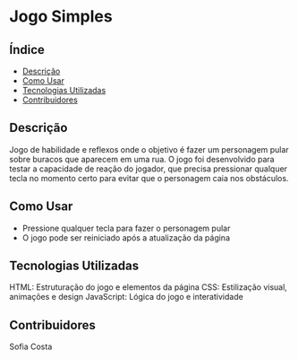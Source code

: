 # Jogo Simples

## Índice
- [Descrição](#descrição)
- [Como Usar](#como-usar)
- [Tecnologias Utilizadas](#tecnologias-utilizadas)
- [Contribuidores](#contribuidores)


## Descrição
Jogo de habilidade e reflexos onde o objetivo é fazer um personagem pular sobre buracos que aparecem em uma rua. O jogo foi desenvolvido para testar a capacidade de reação do jogador, que precisa pressionar qualquer tecla no momento certo para evitar que o personagem caia nos obstáculos.

## Como Usar
-  Pressione qualquer tecla para fazer o personagem pular
-  O jogo pode ser reiniciado após a atualização da página

## Tecnologias Utilizadas

HTML: Estruturação do jogo e elementos da página
CSS: Estilização visual, animações e design
JavaScript: Lógica do jogo e interatividade

## Contribuidores
Sofia Costa 
